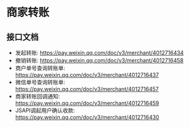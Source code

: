 # 商家转账

## 接口文档

- 发起转账: https://pay.weixin.qq.com/doc/v3/merchant/4012716434
- 撤销转账: https://pay.weixin.qq.com/doc/v3/merchant/4012716458
- 商户单号查询转账单: https://pay.weixin.qq.com/doc/v3/merchant/4012716437
- 微信单号查询转账单: https://pay.weixin.qq.com/doc/v3/merchant/4012716457
- 商家转账回调通知: https://pay.weixin.qq.com/doc/v3/merchant/4012716459
- JSAPI调起用户确认收款: https://pay.weixin.qq.com/doc/v3/merchant/4012716430